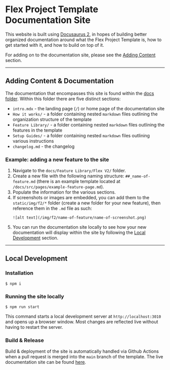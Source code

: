 # Flex Project Template Documentation Site

This website is built using [Docusaurus 2](https://docusaurus.io/), in hopes of building better organized documentation around what the Flex Project Template is, how to get started with it, and how to build on top of it.

For adding on to the documentation site, please see the [Adding Content](#adding-content--documentation) section.

---

## Adding Content & Documentation

The documentation that encompasses this site is found within the [docs folder](/docs/docs/). Within this folder there are five distinct sections:

- `intro.mdx` - the landing page (`/`) or home page of the documentation site
- `How it works/` - a folder containing nested `markdown` files outlining the organization structure of the template
- `Feature Library/` - a folder containing nested `markdown` files outlining the features in the template
- `Setup Guides/` - a folder containing nested `markdown` files outlining various instructions
- `changelog.md` - the changelog

### Example: adding a new feature to the site

1. Navigate to the `docs/Feature Library/Flex V2/` folder.
2. Create a new file with the following naming structure: `##_name-of-feature.md` (there is an example template located at `/docs/src/pages/example-feature-page.md`).
3. Populate the information for the various sections.
4. If screenshots or images are embedded, you can add them to the `static/img/f2/*` folder (create a new folder for your new feature), then reference them in the `.md` file as such:
   ```
   ![alt text](/img/f2/name-of-feature/name-of-screenshot.png)
   ```
5. You can run the documentation site locally to see how your new documentation will display within the site by following the [Local Development](#local-development) section.

---

## Local Development

### Installation

```
$ npm i
```

### Running the site locally

```
$ npm run start
```

This command starts a local development server at `http://localhost:3010` and opens up a browser window. Most changes are reflected live without having to restart the server.

### Build & Release

Build & deployment of the site is automatically handled via Github Actions when a pull request is merged into the `main` branch of the template. The live documentation site can be found [here](https://flex-project-template-docs-2618-dev.twil.io/index.html).
